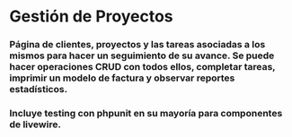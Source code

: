# Gestión de Proyectos

### Página de clientes, proyectos y las tareas asociadas a los mismos para hacer un seguimiento de su avance. Se puede hacer operaciones CRUD con todos ellos, completar tareas, imprimir un modelo de factura y observar reportes estadísticos.
### Incluye testing con phpunit en su mayoría para componentes de livewire.


